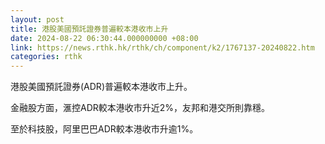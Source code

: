 ```yaml
---
layout: post
title: 港股美國預託證券普遍較本港收市上升
date: 2024-08-22 06:30:44.000000000 +08:00
link: https://news.rthk.hk/rthk/ch/component/k2/1767137-20240822.htm
categories: rthk
---
```


港股美國預託證券(ADR)普遍較本港收市上升。

金融股方面，滙控ADR較本港收市升近2%，友邦和港交所則靠穩。

至於科技股，阿里巴巴ADR較本港收市升逾1%。
